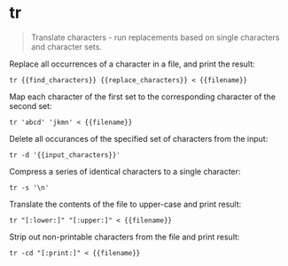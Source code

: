 tr
==

> Translate characters - run replacements based on single characters and character sets.

Replace all occurrences of a character in a file, and print the result:

    tr {{find_characters}} {{replace_characters}} < {{filename}}

Map each character of the first set to the corresponding character of the second set:

    tr 'abcd' 'jkmn' < {{filename}}

Delete all occurances of the specified set of characters from the input:

    tr -d '{{input_characters}}'

Compress a series of identical characters to a single character:

    tr -s '\n'

Translate the contents of the file to upper-case and print result:

    tr "[:lower:]" "[:upper:]" < {{filename}}

Strip out non-printable characters from the file and print result:

    tr -cd "[:print:]" < {{filename}}
